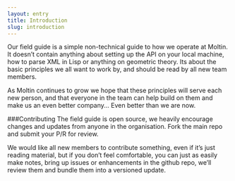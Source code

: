 ```yaml
---
layout: entry
title: Introduction
slug: introduction
---
```


Our field guide is a simple non-technical guide to how we operate at Moltin. It doesn’t contain anything about setting up the API on your local machine, how to parse XML in Lisp or anything on geometric theory. Its about the basic principles we all want to work by, and should be read by all new team members.

As Moltin continues to grow we hope that these principles will serve each new person, and that everyone in the team can help build on them and make us an even better company... Even better than we are now.

###Contributing
The field guide is open source, we heavily encourage changes and updates from anyone in the organisation. Fork the main repo and submit your P/R for review.

We would like all new members to contribute something, even if it’s just reading material, but if you don’t feel comfortable, you can just as easily make notes, bring up issues or enhancements in the github repo, we’ll review them and bundle them into a versioned update.

